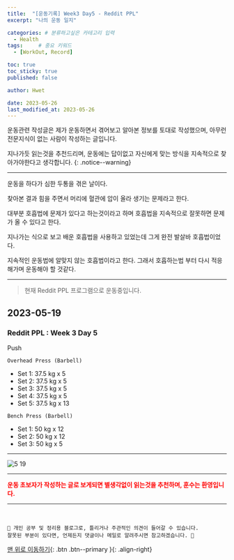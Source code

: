 ```yaml
---
title:  "[운동기록] Week3 Day5 - Reddit PPL"  
excerpt: "나의 운동 일지"

categories: # 분류하고싶은 카테고리 입력
  - Health
tags:     # 중요 키워드
  - [WorkOut, Record]

toc: true
toc_sticky: true
published: false

author: Hwet

date: 2023-05-26
last_modified_at: 2023-05-26
---
```


운동관련 작성글은 제가 운동하면서 겪어보고 알아본 정보를 토대로 작성했으며, 아무런 전문지식이 없는 사람이 작성하는 글입니다.

지나가듯 읽는것을 추천드리며, 운동에는 답이없고 자신에게 맞는 방식을 지속적으로 찾아가야한다고 생각합니다.
{: .notice--warning}

***

운동을 하다가 심한 두통을 겪은 날이다. 

찾아본 결과 힘을 주면서 머리에 혈관에 압이 올라 생기는 문제라고 한다.

대부분 호흡법에 문제가 있다고 하는것이라고 하며 호흡법을 지속적으로 잘못하면 문제가 올 수 있다고 한다.

지나가는 식으로 보고 배운 호흡법을 사용하고 있었는데 그게 완전 발살바 호흡법이었다.

지속적인 운동법에 알맞지 않는 호흡법이라고 한다. 그래서 호흡하는법 부터 다시 적응해가며 운동해야 할 것같다.

*** 

> 현재 Reddit PPL 프로그램으로 운동중입니다.

## 2023-05-19

### Reddit PPL : Week 3 Day 5

Push

`Overhead Press (Barbell)`

- Set 1: 37.5 kg x 5
- Set 2: 37.5 kg x 5
- Set 3: 37.5 kg x 5
- Set 4: 37.5 kg x 5
- Set 5: 37.5 kg x 13

`Bench Press (Barbell)`

- Set 1: 50 kg x 12
- Set 2: 50 kg x 12
- Set 3: 50 kg x 5

---

![5 19](https://github.com/hwet-j/hwet-j.github.io/assets/81364742/962953b1-856e-4c44-9148-e6f9bf615eda)


***

<strong style="color:red">운동 초보자가 작성하는 글로 보게되면 별생각없이 읽는것을 추천하며, 훈수는 환영입니다.</strong>



***
<br>
    
    📢 개인 공부 및 정리용 블로그로, 틀리거나 주관적인 의견이 들어갈 수 있습니다.
    잘못된 부분이 있다면, 언제든지 댓글이나 메일로 알려주시면 참고하겠습니다. 🔔

[맨 위로 이동하기](#){: .btn .btn--primary }{: .align-right}